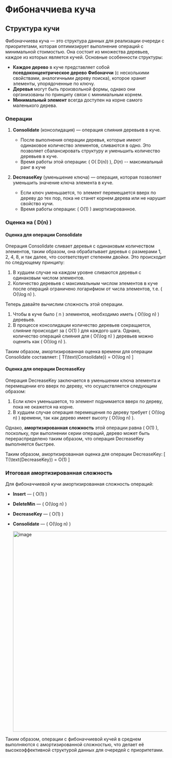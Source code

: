 # Фибоначчиева куча

## Структура кучи

Фибоначчиева куча — это структура данных для реализации очереди с приоритетами, которая оптимизирует выполнение операций с минимальной стоимостью. Она состоит из множества деревьев, каждое из которых является кучей. Основные особенности структуры:

- **Каждое дерево** в куче представляет собой **псевдоконцентрическое дерево Фибоначчи** (с несколькими свойствами, аналогичными дереву поиска), которое хранит элементы, упорядоченные по ключу.
- **Деревья** могут быть произвольной формы, однако они организованы по принципу связи с минимальным корнем.
- **Минимальный элемент** всегда доступен на корне самого маленького дерева.

### Операции

1. **Consolidate** (консолидация) — операция слияния деревьев в куче.
   - После выполнения операции деревья, которые имеют одинаковое количество элементов, сливаются в одно. Это позволяет сбалансировать структуру и уменьшить количество деревьев в куче.
   - Время работы этой операции: \( O( D(n)) \), $D(n)$ -- максимальный ранг в куче

2. **DecreaseKey** (уменьшение ключа) — операция, которая позволяет уменьшить значение ключа элемента в куче.
   - Если ключ уменьшается, то элемент перемещается вверх по дереву до тех пор, пока не станет корнем дерева или не нарушит свойство кучи.
   - Время работы операции: \( O(1) \) амортизированное.

### Оценка на \( D(n) \)

#### Оценка для операции Consolidate

Операция Consolidate сливает деревья с одинаковым количеством элементов, таким образом, она обрабатывает деревья с размерами 1, 2, 4, 8, и так далее, что соответствует степеням двойки. Это происходит по следующему принципу:

1. В худшем случае на каждом уровне сливаются деревья с одинаковым числом элементов.
2. Количество деревьев с максимальным числом элементов в куче после операций ограничено логарифмом от числа элементов, т.е. \( O(\log n) \).

Теперь давайте вычислим сложность этой операции.

1. Чтобы в куче было \( n \) элементов, необходимо иметь \( O(\log n) \) деревьев.
2. В процессе консолидации количество деревьев сокращается, слияние происходит за \( O(1) \) для каждого шага. Однако, количество операций слияния для \( O(\log n) \) деревьев можно оценить как \( O(\log n) \).

Таким образом, амортизированная оценка времени для операции Consolidate составляет:
\[
T(\text{Consolidate}) = O(\log n)
\]

#### Оценка для операции DecreaseKey

Операция DecreaseKey заключается в уменьшении ключа элемента и перемещении его вверх по дереву, что осуществляется следующим образом:

1. Если ключ уменьшается, то элемент поднимается вверх по дереву, пока не окажется на корне.
2. В худшем случае операция перемещения по дереву требует \( O(\log n) \) времени, так как дерево имеет высоту \( O(\log n) \).

Однако, **амортизированная сложность** этой операции равна \( O(1) \), поскольку, при выполнении серии операций, дерево может быть перераспределено таким образом, что операция DecreaseKey выполняется быстрее.

Таким образом, амортизированная оценка для операции DecreaseKey:
\[
T(\text{DecreaseKey}) = O(1)
\]

### Итоговая амортизированная сложность

Для фибоначчиевой кучи амортизированная сложность операций:

- **Insert** — \( O(1) \)
- **DeleteMin** — \( O(\log n) \)
- **DecreaseKey** — \( O(1) \)
- **Consolidate** — \( O(\log n) \)

  <img width="624" alt="image" src="https://github.com/user-attachments/assets/52e3ecae-ebee-450c-9c44-62d13fcc95e6" />


Таким образом, операции с фибоначчиевой кучей в среднем выполняются с амортизированной сложностью, что делает её высокоэффективной структурой данных для очередей с приоритетами.
